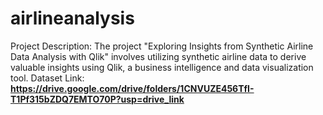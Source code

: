 # airlineanalysis
Project Description:
  The project "Exploring Insights from Synthetic Airline Data Analysis with Qlik" involves utilizing synthetic airline data to derive valuable insights using Qlik, a business intelligence and data visualization tool.
  Dataset Link: **https://drive.google.com/drive/folders/1CNVUZE456TfI-T1Pf315bZDQ7EMTO70P?usp=drive_link**
  
  
